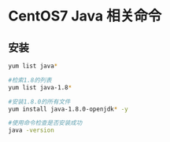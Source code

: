 # CentOS7 Java 相关命令

## 安装
```sh
yum list java*

#检索1.8的列表
yum list java-1.8*

#安装1.8.0的所有文件
yum install java-1.8.0-openjdk* -y

#使用命令检查是否安装成功
java -version
```